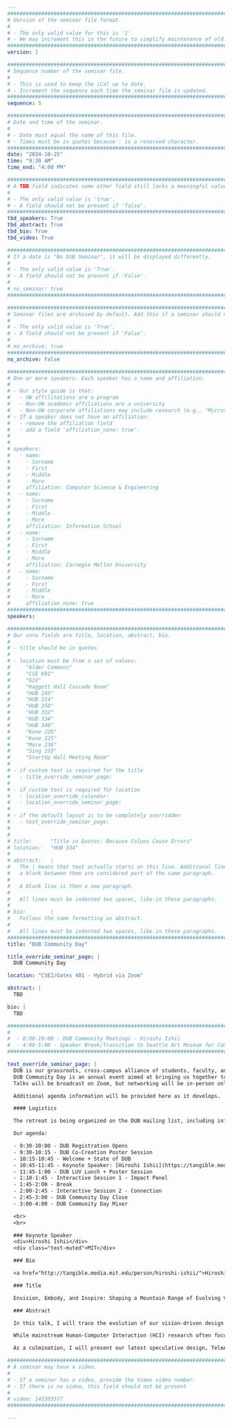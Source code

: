 ```yaml
---
################################################################################
# Version of the seminar file format.
#
# - The only valid value for this is '1'.
# - We may increment this in the future to simplify maintenance of old seminars.
################################################################################
version: 1

################################################################################
# Sequence number of the seminar file.
#
# - This is used to keep the iCal up to date.
# - Increment the sequence each time the seminar file is updated.
################################################################################
sequence: 5

################################################################################
# Date and time of the seminar.
#
# - Date must equal the name of this file.
# - Times must be in quotes because : is a reserved character.
################################################################################
date: "2024-10-25"
time: "9:30 AM"
time_end: "4:00 PM"

################################################################################
# A TBD field indicates some other field still lacks a meaningful value.
#
# - The only valid value is 'true'.
# - A field should not be present if 'false'.
################################################################################
tbd_speakers: True
tbd_abstract: True
tbd_bio: True
tbd_video: True

################################################################################
# If a date is "No DUB Seminar", it will be displayed differently.
#
# - The only valid value is 'True'.
# - A field should not be present if 'False'.
#
# no_seminar: true
################################################################################

################################################################################
# Seminar files are archived by default. Add this if a seminar should not be.
#
# - The only valid value is 'True'.
# - A field should not be present if 'False'.
#
# no_archive: true
################################################################################
no_archive: False

################################################################################
# One or more speakers. Each speaker has a name and affiliation.
#
# - Our style guide is that:
#   - UW affilitations are a program
#   - Non-UW academic affiliations are a university
#   - Non-UW corporate affiliations may include research (e.g., "Microsoft Research")
# - If a speaker does not have an affiliation:
#   - remove the affiliation field
#   - add a field 'affiliation_none: true'.
#
#
# speakers:
#   - name:
#     - Surname
#     - First
#     - Middle
#     - More
#     affiliation: Computer Science & Engineering
#   - name:
#     - Surname
#     - First
#     - Middle
#     - More
#     affiliation: Information School
#   - name:
#     - Surname
#     - First
#     - Middle
#     - More
#     affiliation: Carnegie Mellon University
#   - name:
#     - Surname
#     - First
#     - Middle
#     - More
#     affiliation_none: true
################################################################################
speakers:

################################################################################
# Our core fields are title, location, abstract, bio.
#
# - title should be in quotes
#
# - location must be from a set of values:
#     "Alder Commons"
#     "CSE 691"
#     "GIX"
#     "Haggett Hall Cascade Room"
#     "HUB 145"
#     "HUB 214"
#     "HUB 250"
#     "HUB 332"
#     "HUB 334"
#     "HUB 340"
#     "Kane 220"
#     "Kane 225"
#     "More 230"
#     "Sieg 233"
#     "StartUp Hall Meeting Room"
#
# - if custom text is required for the title
#   - title_override_seminar_page:
#
# - if custom text is required for location
#   - location_override_calendar:
#   - location_override_seminar_page:
#
# - if the default layout is to be completely overridden
#   - text_override_seminar_page:
#
#
# title:      "Title in Quotes: Because Colons Cause Errors"
# location:   "HUB 334"
#
# abstract:   |
#   The | means that text actually starts on this line. Additional lines without
#   a blank between them are considered part of the same paragraph.
#
#   A blank line is then a new paragraph.
#
#   All lines must be indented two spaces, like in these paragraphs.
#
# bio:        |
#   Follows the same formatting as abstract.
#
#   All lines must be indented two spaces, like in these paragraphs.
################################################################################
title: "DUB Community Day"

title_override_seminar_page: |
  DUB Community Day

location: "CSE2/Gates 401 - Hybrid via Zoom"

abstract: |
  TBD

bio: |
  TBD

################################################################################  
#
#  - 8:00-10:00 - DUB Community Meetings - Hiroshi Ishii
#  - 4:00-5:00 - Speaker Break/Transition to Seattle Art Museum for Community PK Event
################################################################################

text_override_seminar_page: |
  DUB is our grassroots, cross-campus alliance of students, faculty, and industry partners interested in HCI & Design at the University of Washington.
  DUB Community Day is an annual event aimed at bringing us together to reflect on our community, welcome newcomers, share fresh ideas, and socialize.
  Talks will be broadcast on Zoom, but networking will be in-person only.

  Additional agenda information will be provided here as it develops.

  #### Logistics

  The retreat is being organized on the DUB mailing list, including information on how to RSVP and participate.

  Our agenda:

  - 9:30-10:00 - DUB Registration Opens
  - 9:30-10:15 - DUB Co-Creation Poster Session
  - 10:15-10:45 - Welcome + State of DUB
  - 10:45-11:45 - Keynote Speaker: [Hiroshi Ishii](https://tangible.media.mit.edu/person/hiroshi-ishii/)
  - 11:45-1:00 - DUB LUV Lunch + Poster Session
  - 1:10-1:45 - Interactive Session 1 - Impact Panel
  - 1:45-2:00 - Break
  - 2:00-2:45 - Interactive Session 2 - Connection
  - 2:45-3:00 - DUB Community Day Close
  - 3:00-4:00 - DUB Community Day Mixer

  <br>
  <br>

  ### Keynote Speaker
  <div>Hiroshi Ishii</div>
  <div class="text-muted">MIT</div>

  ### Bio

  <a href="http://tangible.media.mit.edu/person/hiroshi-ishii/">Hiroshi Ishii</a> is the Jerome B. Wiesner Professor of Media Arts and Sciences at the MIT Media Lab. He was named Media Lab Associate Director in May 2008. He is the director of the <a href="http://tangible.media.mit.edu/">Tangible Media Group</a> which he founded in 1995 to pursue new visions in Human-Computer Interaction (HCI): <a href="http://tangible.media.mit.edu/vision/">"Tangible Bits” and "Radical Atoms.”</a> Ishii and his team have presented their research at a variety of scientific, design, and artistic venues (including ACM SIGCHI, SIGGRAPH, Cooper Hewitt Design Museum, Milan Design Week, Cannes Lions Festival, Aspen Ideas Festival, Industrial Design Society of America, AIGA, Ars Electronica, Centre Pompidou, Victoria and Albert Museum and NTT ICC) emphasizing that the development of a vision requires the rigors of both scientific and artistic review. In 2006 Ishii was elected to the CHI Academy by ACM SIGCHI, received the <a href="https://www.media.mit.edu/videos/tm-making-digital-tangible-2019-05-06/">SIGCHI Lifetime Research Award in 2019</a>, and was named ACM Fellow in 2022. Prior to joining the MIT Media Lab, from 1988-1994, Ishii led the CSCW research group at NTT Human Interface Laboratories Japan, where he and his team invented TeamWorkStation and ClearBoard.

  ### Title

  Envision, Embody, and Inspire: Shaping a Mountain Range of Evolving Visions

  ### Abstract

  In this talk, I will trace the evolution of our vision-driven design research from Tangible Bits to Radical Atoms and from Telepresence to TeleAbsence over the past 30 years. Through a series of interaction design projects showcased across media arts, design, and scientific communities, I will illustrate how we blend artistic exploration with scientific rigor. Central to this approach is my guiding philosophy: “Be Artistic and Analytic. Be Poetic and Pragmatic.”

  While mainstream Human-Computer Interaction (HCI) research often focuses on functional concerns—such as user needs, practical applications, and usability—our work seeks to transcend these boundaries. Bringing together art, design, science, and technology, we aim to make the digital tangible while exploring the deeper meaning of the 'presence of absence.'

  As a culmination, I will present our latest speculative design, TeleAbsence, where the audience will experience illusory communication with a deceased pianist brought to life through the keys of a piano.

################################################################################
# A seminar may have a video.
#
# - If a seminar has a video, provide the Vimeo video number.
# - If there is no video, this field should not be present
#
# video: 142303577
################################################################################

---
```

